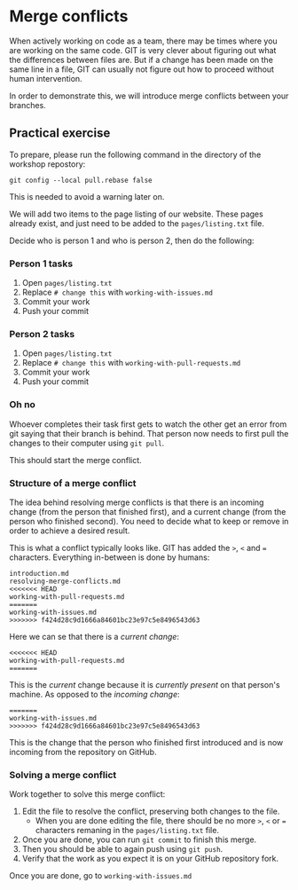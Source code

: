 # Merge conflicts

When actively working on code as a team, there may be times where you are working on the same code.
GIT is very clever about figuring out what the differences between files are.
But if a change has been made on the same line in a file, GIT can usually not figure out how to proceed without human intervention.

In order to demonstrate this, we will introduce merge conflicts between your branches.

## Practical exercise

To prepare, please run the following command in the directory of the workshop repostory:

`git config --local pull.rebase false`

This is needed to avoid a warning later on.

We will add two items to the page listing of our website.
These pages already exist, and just need to be added to the `pages/listing.txt` file.

Decide who is person 1 and who is person 2, then do the following:

### Person 1 tasks
1. Open `pages/listing.txt`
2. Replace  `# change this` with `working-with-issues.md`
3. Commit your work
4. Push your commit


### Person 2 tasks

1. Open `pages/listing.txt`
2. Replace `# change this` with `working-with-pull-requests.md`
3. Commit your work
4. Push your commit

### Oh no

Whoever completes their task first gets to watch the other get an error from git saying that their branch is behind.
That person now needs to first pull the changes to their computer using `git pull`.

This should start the merge conflict.

### Structure of a merge conflict

The idea behind resolving merge conflicts is that there is an incoming change (from the person that finished first), and a current change (from the person who finished second).
You need to decide what to keep or remove in order to achieve a desired result.

This is what a conflict typically looks like.
GIT has added the `>`, `<` and `=` characters. Everything in-between is done by humans:

```
introduction.md
resolving-merge-conflicts.md
<<<<<<< HEAD
working-with-pull-requests.md
=======
working-with-issues.md
>>>>>>> f424d28c9d1666a84601bc23e97c5e8496543d63

```

Here we can se that there is a _current change_:

```
<<<<<<< HEAD
working-with-pull-requests.md
=======
```

This is the _current_ change because it is _currently present_ on that person's machine.
As opposed to the _incoming change_:

```
=======
working-with-issues.md
>>>>>>> f424d28c9d1666a84601bc23e97c5e8496543d63
```

This is the change that the person who finished first introduced and is now incoming from the repository on GitHub.

### Solving a merge conflict

Work together to solve this merge conflict:
1. Edit the file to resolve the conflict, preserving both changes to the file.
    - When you are done editing the file, there should be no more `>`, `<` or `=` characters remaning in the `pages/listing.txt` file.
2. Once you are done, you can run `git commit` to finish this merge.
3. Then you should be able to again push using `git push`.
4. Verify that the work as you expect it is on your GitHub repository fork.

Once you are done, go to `working-with-issues.md`

